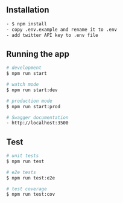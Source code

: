 ## Installation

```bash
- $ npm install
- copy .env.example and rename it to .env
- add twitter API key to .env file
```

## Running the app

```bash
# development
$ npm run start

# watch mode
$ npm run start:dev

# production mode
$ npm run start:prod

# Swagger documentation
- http://localhost:3500
```

## Test

```bash
# unit tests
$ npm run test

# e2e tests
$ npm run test:e2e

# test coverage
$ npm run test:cov
```